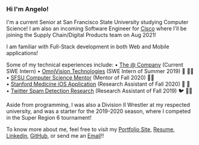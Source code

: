 ### Hi I'm Angelo!

I'm a current Senior at San Francisco State University studying Computer Science! 
I am also an incoming Software Engineer for [Cisco](https://www.cisco.com/) where I'll be joining the Supply Chain/Digital Products team on Aug 2021!

I am familiar with Full-Stack development in both Web and Mobile applications!

Some of my technical experiences include:
• [The @ Company](https://atsign.com/home) (Current SWE Intern)
• [OmniVision Technologies](https://www.ovt.com/) (SWE Intern of Summer 2019) 📸 👨‍💻 <br />
• [SFSU Computer Science Mentor](https://cs.sfsu.edu/) (Mentor of Fall 2020) 👨‍🏫 <br />
• [Stanford Medicine iOS Application](https://cs.sfsu.edu/) (Research Assistant of Fall 2020) 🌲 💊 <br />
• [Twitter Spam Detection Research](https://cs.sfsu.edu/) (Research Assistant of Fall 2019) 🐦 👨‍💻 <br />

Aside from programming, I was also a Division II Wrestler at my respected university, and was a starter
for the 2019-2020 season, where I competed in the Super Region 6 tournament!

To know more about me, feel free to visit my [Portfolio Site](https://angiereyes99.github.io/), [Resume](https://angiereyes99.github.io/files/Angelo_Reyes_Resume.pdf), [Linkedin](https://www.linkedin.com/in/angelo-reyes/), [GitHub](https://github.com/angiereyes99), or send me an [Email](mailto:areyes24@mail.sfsu.edu)!!
